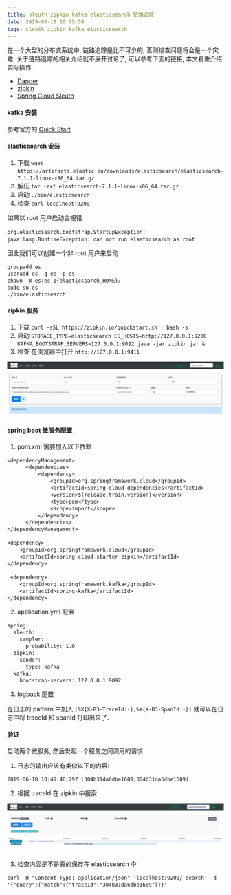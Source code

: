 ```yaml
---
title: sleuth zipkin kafka elasticsearch 链路追踪
date: 2019-06-18 10:05:59
tags: sleuth zipkin kafka elasticsearch
---
```


在一个大型的分布式系统中, 链路追踪是比不可少的, 否则排查问题将会是一个灾难. 关于链路追踪的相关介绍就不展开讨论了, 可以参考下面的链接, 本文着重介绍实际操作.

- [Dapper](https://ai.google/research/pubs/pub36356)
- [zipkin](https://zipkin.io/)
- [Spring Cloud Sleuth](https://cloud.spring.io/spring-cloud-sleuth/spring-cloud-sleuth.html)

#### kafka 安装

参考官方的 [Quick Start](https://kafka.apache.org/quickstart)

#### elasticsearch 安装

1. 下载 `wget https://artifacts.elastic.co/downloads/elasticsearch/elasticsearch-7.1.1-linux-x86_64.tar.gz`
2. 解压 `tar -zxf elasticsearch-7.1.1-linux-x86_64.tar.gz`
3. 启动 `./bin/elasticsearch`
4. 检查 `curl localhost:9200`

如果以 root 用户启动会报错

`org.elasticsearch.bootstrap.StartupException: java.lang.RuntimeException: can not run elasticsearch as root`


因此我们可以创建一个非 root 用户来启动


```
groupadd es 
useradd es -g es -p es
chown -R es:es ${elasticsearch_HOME}/
sudo su es
./bin/elasticsearch
```

#### zipkin 服务

1. 下载 `curl -sSL https://zipkin.io/quickstart.sh | bash -s`
2. 启动 `STORAGE_TYPE=elasticsearch ES_HOSTS=http://127.0.0.1:9200 KAFKA_BOOTSTRAP_SERVERS=127.0.0.1:9092 java -jar zipkin.jar &`
3. 检查 在浏览器中打开 `http://127.0.0.1:9411`

![zipkin](https://raw.githubusercontent.com/rason/rason.github.io/master/image/zipkin.png)

#### spring boot 微服务配置

1. pom.xml 需要加入以下依赖

```
<dependencyManagement> 
      <dependencies>
          <dependency>
              <groupId>org.springframework.cloud</groupId>
              <artifactId>spring-cloud-dependencies</artifactId>
              <version>${release.train.version}</version>
              <type>pom</type>
              <scope>import</scope>
          </dependency>
      </dependencies>
</dependencyManagement>

<dependency> 
    <groupId>org.springframework.cloud</groupId>
    <artifactId>spring-cloud-starter-zipkin</artifactId>
</dependency>

 <dependency>
    <groupId>org.springframework.kafka</groupId>
    <artifactId>spring-kafka</artifactId>
</dependency>
```

2. application.yml 配置

```
spring:
  sleuth:
    sampler:
      probability: 1.0
  zipkin:
    sender:
      type: kafka
  kafka:
    bootstrap-servers: 127.0.0.1:9092
```

3. logback 配置

在日志的 pattern 中加入 `[%X{X-B3-TraceId:-},%X{X-B3-SpanId:-}]` 就可以在日志中将 traceId 和 spanId 打印出来了.

#### 验证

启动两个微服务, 然后发起一个服务之间调用的请求. 

1. 日志的输出应该有类似以下的内容:

```
2019-06-18 10:49:46,797 [304b31da6dbe1609,304b31da6dbe1609] 
```

2. 根据 traceId 在 zipkin 中搜索

![zipkin-search](https://raw.githubusercontent.com/rason/rason.github.io/master/image/zipkin-search.png)

3. 检查内容是不是真的保存在 elasticsearch 中

```
curl -H "Content-Type: application/json" 'localhost:9200/_search' -d '{"query":{"match":{"traceId":"304b31da6dbe1609"}}}'
```




